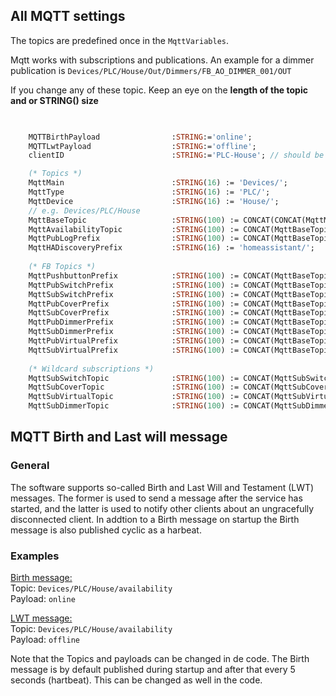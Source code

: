 ## **All MQTT settings**

The topics are predefined once in the `MqttVariables`.

Mqtt works with subscriptions and publications. An example for a dimmer publication is 
  `Devices/PLC/House/Out/Dimmers/FB_AO_DIMMER_001/OUT`

If you change any of these topic. Keep an eye on the **length of the topic and or STRING() size**
	
```Pascal

	
	MQTTBirthPayload				:STRING:='online';
	MQTTLwtPayload					:STRING:='offline';
	clientID						:STRING:='PLC-House'; // should be unique in MQTT

	(* Topics *)
	MqttMain						:STRING(16) := 'Devices/';
	MqttType						:STRING(16) := 'PLC/';
	MqttDevice						:STRING(16) := 'House/';
	// e.g. Devices/PLC/House
	MqttBaseTopic					:STRING(100) := CONCAT(CONCAT(MqttMain,MqttType),MqttDevice);							
	MqttAvailabilityTopic 			:STRING(100) := CONCAT(MqttBaseTopic,'availability');
	MqttPubLogPrefix				:STRING(100) := CONCAT(MqttBaseTopic,'logger/');
	MqttHADiscoveryPrefix			:STRING(16) := 'homeassistant/';
	
	(* FB Topics *)
	MqttPushbuttonPrefix			:STRING(100) := CONCAT(MqttBaseTopic,'Out/DigitalInputs/Pushbuttons/');
	MqttPubSwitchPrefix				:STRING(100) := CONCAT(MqttBaseTopic,'Out/DigitalOutputs/');
	MqttSubSwitchPrefix				:STRING(100) := CONCAT(MqttBaseTopic,'In/DigitalOutputs/');
	MqttPubCoverPrefix				:STRING(100) := CONCAT(MqttBaseTopic,'Out/Covers/');
	MqttSubCoverPrefix				:STRING(100) := CONCAT(MqttBaseTopic,'In/Covers/');
	MqttPubDimmerPrefix				:STRING(100) := CONCAT(MqttBaseTopic,'Out/Dimmers/');
	MqttSubDimmerPrefix				:STRING(100) := CONCAT(MqttBaseTopic,'In/Dimmers/');
	MqttPubVirtualPrefix			:STRING(100) := CONCAT(MqttBaseTopic,'Out/Virtuals/');
	MqttSubVirtualPrefix			:STRING(100) := CONCAT(MqttBaseTopic,'In/Virtuals/');
	
	(* Wildcard subscriptions *)
	MqttSubSwitchTopic				:STRING(100) := CONCAT(MqttSubSwitchPrefix,'+');
	MqttSubCoverTopic				:STRING(100) := CONCAT(MqttSubCoverPrefix,'+');
	MqttSubVirtualTopic				:STRING(100) := CONCAT(MqttSubVirtualPrefix,'+');
	MqttSubDimmerTopic				:STRING(100) := CONCAT(MqttSubDimmerPrefix,'#');
```

## MQTT Birth and Last will message

### __General__

The software supports so-called Birth and Last Will and Testament (LWT) messages. The former is used to send a message after the service has started, and the latter is used to notify other clients about an ungracefully disconnected client. In addtion to a Birth message on startup the Birth message is also published cyclic as a harbeat.

### __Examples__

<ins>Birth message:</ins></br>
Topic: `Devices/PLC/House/availability`</br>
Payload: `online`


<ins>LWT message:</ins></br>
Topic: `Devices/PLC/House/availability`</br>
Payload: `offline`

Note that the Topics and payloads can be changed in de code. The Birth message is by default published during startup and after that every 5 seconds (hartbeat). This can be changed as well in the code. 
